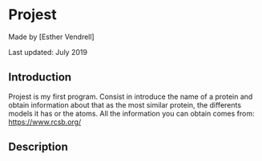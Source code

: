 # Projest

Made by [Esther Vendrell]

Last updated: July 2019

## Introduction

Projest is my first program. Consist in introduce the name of a protein and obtain information about that as the most similar protein, the differents models it has or the atoms. All the information you can obtain comes from: https://www.rcsb.org/

## Description

